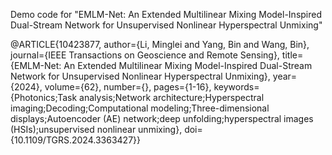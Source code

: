 Demo code for "EMLM-Net: An Extended Multilinear Mixing Model-Inspired Dual-Stream Network for Unsupervised Nonlinear Hyperspectral Unmixing"



@ARTICLE{10423877,
  author={Li, Minglei and Yang, Bin and Wang, Bin},
  journal={IEEE Transactions on Geoscience and Remote Sensing}, 
  title={EMLM-Net: An Extended Multilinear Mixing Model-Inspired Dual-Stream Network for Unsupervised Nonlinear Hyperspectral Unmixing}, 
  year={2024},
  volume={62},
  number={},
  pages={1-16},
  keywords={Photonics;Task analysis;Network architecture;Hyperspectral imaging;Decoding;Computational modeling;Three-dimensional displays;Autoencoder (AE) network;deep unfolding;hyperspectral images (HSIs);unsupervised nonlinear unmixing},
  doi={10.1109/TGRS.2024.3363427}}






